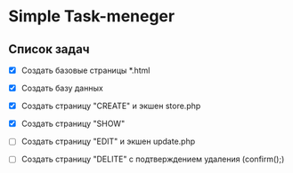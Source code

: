 # Simple Task-meneger

## Список задач
- [x] Создать базовые страницы *.html
- [x] Создать базу данных
- [x] Создать страницу "CREATE" и экшен store.php
- [x] Создать страницу "SHOW"
- [ ] Создать страницу "EDIT" и экшен update.php
- [ ] Создать страницу "DELITE" с подтверждением удаления (confirm();)



